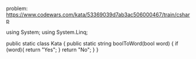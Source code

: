 problem: https://www.codewars.com/kata/53369039d7ab3ac506000467/train/csharp

using System;
using System.Linq;

public static class Kata
{
public static string boolToWord(bool word)
{
if (word){
return "Yes";
}
return "No";
}
}
